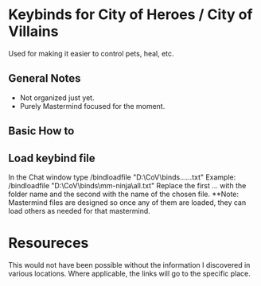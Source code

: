 # Keybinds for City of Heroes / City of Villains
Used for making it easier to control pets, heal, etc. 

## General Notes
- Not organized just yet. 
- Purely Mastermind focused for the moment.

## Basic How to

## Load keybind file
In the Chat window type /bindloadfile "D:\CoV\binds\...\...txt"
    Example: /bindloadfile "D:\CoV\binds\mm-ninja\all.txt"
Replace the first ... with the folder name and the second with the name of the chosen file.
**Note: Mastermind files are designed so once any of them are loaded, they can load others as needed for that mastermind.


# Resoureces
This would not have been possible without the information I discovered in various locations. Where applicable, the links will go to the specific place.